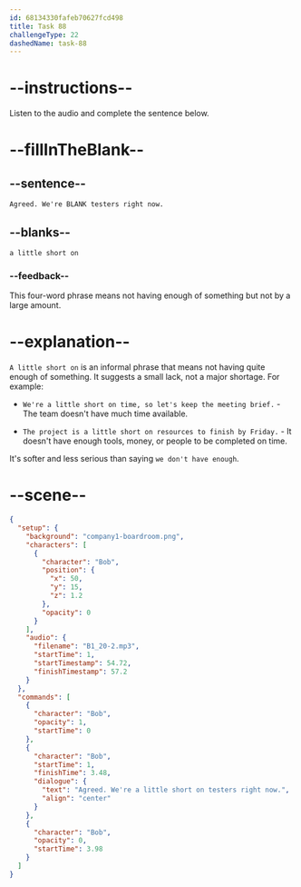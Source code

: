 ```yaml
---
id: 68134330fafeb70627fcd498
title: Task 88
challengeType: 22
dashedName: task-88
---
```


<!-- (Audio) Bob: Agreed. We're a little short on testers right now. -->

# --instructions--

Listen to the audio and complete the sentence below.

# --fillInTheBlank--

## --sentence--

`Agreed. We're BLANK testers right now.`

## --blanks--

`a little short on`

### --feedback--

This four-word phrase means not having enough of something but not by a large amount.

# --explanation--

`A little short on` is an informal phrase that means not having quite enough of something. It suggests a small lack, not a major shortage. For example:

- `We're a little short on time, so let's keep the meeting brief.` - The team doesn't have much time available.

- `The project is a little short on resources to finish by Friday.` - It doesn't have enough tools, money, or people to be completed on time.

It's softer and less serious than saying `we don't have enough`.

# --scene--

```json
{
  "setup": {
    "background": "company1-boardroom.png",
    "characters": [
      {
        "character": "Bob",
        "position": {
          "x": 50,
          "y": 15,
          "z": 1.2
        },
        "opacity": 0
      }
    ],
    "audio": {
      "filename": "B1_20-2.mp3",
      "startTime": 1,
      "startTimestamp": 54.72,
      "finishTimestamp": 57.2
    }
  },
  "commands": [
    {
      "character": "Bob",
      "opacity": 1,
      "startTime": 0
    },
    {
      "character": "Bob",
      "startTime": 1,
      "finishTime": 3.48,
      "dialogue": {
        "text": "Agreed. We're a little short on testers right now.",
        "align": "center"
      }
    },
    {
      "character": "Bob",
      "opacity": 0,
      "startTime": 3.98
    }
  ]
}
```
